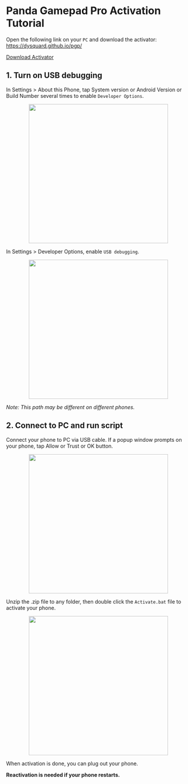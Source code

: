 Panda Gamepad Pro Activation Tutorial
========================

Open the following link on your `PC` and download the activator:
https://dysquard.github.io/pgp/

<p align="left">
<a href="https://github.com/dysquard/PGPActivator/releases/download/1.0/GamepadPro.Active.Tool.zip">  Download Activator
  </a>
</p>


## 1. Turn on USB debugging
  In Settings > About this Phone, tap System version or Android Version or Build Number several times to enable `Developer Options`.
     
<p align="center">
    <img src="https://raw.githubusercontent.com/dysquard/pgp/master/1.png"  width="380">
</p>


  In Settings > Developer Options, enable `USB debugging`.
<p align="center">
    <img src="https://raw.githubusercontent.com/dysquard/pgp/master/2.png"  width="380">
</p>

  *Note: This path may be different on different phones.*


## 2. Connect to PC and run script
  Connect your phone to PC via USB cable.
  If a popup window prompts on your phone, tap Allow or Trust or OK button.
<p align="center">
    <img src="https://raw.githubusercontent.com/dysquard/pgp/master/3.png"  width="380">
</p>


  Unzip the .zip file to any folder, then double click the `Activate.bat` file to activate your phone.
<p align="center">
    <img src="https://raw.githubusercontent.com/dysquard/pgp/master/4.png"  width="380">
</p>

  When activation is done, you can plug out your phone.

  **Reactivation is needed if your phone restarts.**
